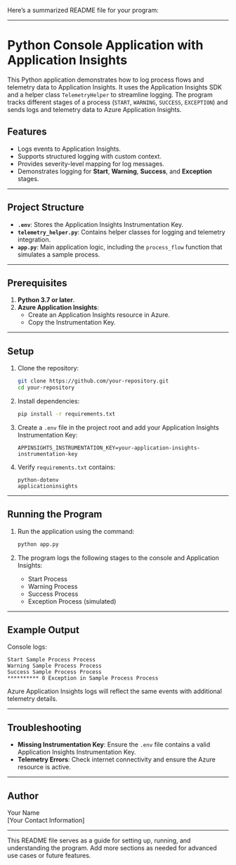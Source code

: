 Here’s a summarized README file for your program:

---

# Python Console Application with Application Insights

This Python application demonstrates how to log process flows and telemetry data to Application Insights. It uses the Application Insights SDK and a helper class `TelemetryHelper` to streamline logging. The program tracks different stages of a process (`START`, `WARNING`, `SUCCESS`, `EXCEPTION`) and sends logs and telemetry data to Azure Application Insights.

## Features

- Logs events to Application Insights.
- Supports structured logging with custom context.
- Provides severity-level mapping for log messages.
- Demonstrates logging for **Start**, **Warning**, **Success**, and **Exception** stages.

---

## Project Structure

- **`.env`**: Stores the Application Insights Instrumentation Key.
- **`telemetry_helper.py`**: Contains helper classes for logging and telemetry integration.
- **`app.py`**: Main application logic, including the `process_flow` function that simulates a sample process.

---

## Prerequisites

1. **Python 3.7 or later**.
2. **Azure Application Insights**:
   - Create an Application Insights resource in Azure.
   - Copy the Instrumentation Key.

---

## Setup

1. Clone the repository:

   ```bash
   git clone https://github.com/your-repository.git
   cd your-repository
   ```

2. Install dependencies:

   ```bash
   pip install -r requirements.txt
   ```

3. Create a `.env` file in the project root and add your Application Insights Instrumentation Key:

   ```env
   APPINSIGHTS_INSTRUMENTATION_KEY=your-application-insights-instrumentation-key
   ```

4. Verify `requirements.txt` contains:

   ```text
   python-dotenv
   applicationinsights
   ```

---

## Running the Program

1. Run the application using the command:

   ```bash
   python app.py
   ```

2. The program logs the following stages to the console and Application Insights:
   - Start Process
   - Warning Process
   - Success Process
   - Exception Process (simulated)

---

## Example Output

Console logs:

```plaintext
Start Sample Process Process
Warning Sample Process Process
Success Sample Process Process
********** 0 Exception in Sample Process Process
```

Azure Application Insights logs will reflect the same events with additional telemetry details.

---

## Troubleshooting

- **Missing Instrumentation Key**: Ensure the `.env` file contains a valid Application Insights Instrumentation Key.
- **Telemetry Errors**: Check internet connectivity and ensure the Azure resource is active.

---

## Author

Your Name  
[Your Contact Information]  

---

This README file serves as a guide for setting up, running, and understanding the program. Add more sections as needed for advanced use cases or future features.
